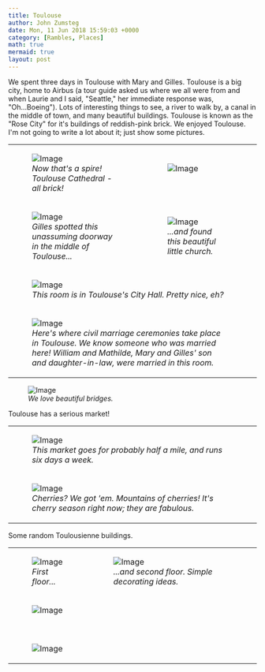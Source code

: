 ```yaml
---
title: Toulouse
author: John Zumsteg
date: Mon, 11 Jun 2018 15:59:03 +0000
category: [Rambles, Places]
math: true
mermaid: true
layout: post
---
```

We spent three days in Toulouse with Mary and Gilles. Toulouse is a big city, home to Airbus (a tour guide asked us where we all were from and when Laurie and I said, "Seattle," her immediate response was, "Oh...Boeing"). Lots of interesting things to see, a river to walk by, a canal in the middle of town, and many beautiful buildings. Toulouse is known as the "Rose City" for it's buildings of reddish-pink brick. We enjoyed Toulouse. I'm not going to write a lot about it; just show some pictures.
  <table width="600px">
<tr>
<td><figure class = "landscape">
	<img src="{{"/assets/images/2018/06/DSC06744-1.jpg" | prepend: site.baseurl | prepend: site.url }}" alt="Image" />
	<figcaption><em>Now that's a spire! Toulouse Cathedral - all brick!</em></figcaption>
</figure>

</td>
<td><figure class = "landscape">
	<img src="{{"/assets/images/2018/06/DSC06736-e1528712213794.jpg" | prepend: site.baseurl | prepend: site.url }}" alt="Image" />
	<figcaption><em>&nbsp;</em></figcaption>
</figure>


</td>
</tr>
<td><figure class = "landscape">
	<img src="{{"/assets/images/2018/06/DSC06737-e1528709421548.jpg" | prepend: site.baseurl | prepend: site.url }}" alt="Image" />
	<figcaption><em>Gilles spotted this unassuming doorway in the middle of Toulouse...</em></figcaption>
</figure>


</td>
<td><figure class = "landscape">
	<img src="{{"/assets/images/2018/06/DSC06731.jpg" | prepend: site.baseurl | prepend: site.url }}" alt="Image" />
	<figcaption><em>...and found this beautiful little church.</em></figcaption>
</figure>


</td>
</tr>
<tr>
<td colspan=2><figure class = "portrait">
	<img src="{{"/assets/images/2018/06/DSC06766-1.jpg" | prepend: site.baseurl | prepend: site.url }}" alt="Image" />
	<figcaption><em>This room is in Toulouse's City Hall. Pretty nice, eh?</em></figcaption>
</figure>


</td> 
<td>
</td>
</tr>
<tr>
<td colspan=2><figure class = "portrait">
	<img src="{{"/assets/images/2018/06/DSC06768.jpg" | prepend: site.baseurl | prepend: site.url }}" alt="Image" />
	<figcaption><em>Here's where civil marriage ceremonies take place in Toulouse. We know someone who was married here! William and Mathilde, Mary and Gilles' son and daughter-in-law, were married in this room.</em></figcaption>
</figure>


</td>
<td>
</td>
</table>

<td colspan=2><figure class = "portrait">
	<img src="{{"/assets/images/2018/06/DSC06719-1.jpg" | prepend: site.baseurl | prepend: site.url }}" alt="Image" />
	<figcaption><em>We love beautiful bridges.</em></figcaption>
</figure>



Toulouse has a serious market!
<table width="600px">
<tr>
<td><figure class = "portrait">
	<img src="{{"/assets/images/2018/06/DSC06683-e1528709119597.jpg" | prepend: site.baseurl | prepend: site.url }}" alt="Image" />
	<figcaption><em>This market goes for probably half a mile, and runs six days a week.</em></figcaption>
</figure>

</td></tr>
<tr><td><figure class = "portrait">
	<img src="{{"/assets/images/2018/06/DSC06685-e1528709163328.jpg" | prepend: site.baseurl | prepend: site.url }}" alt="Image" />
	<figcaption><em>Cherries? We got 'em. Mountains of cherries! It's cherry season right now; they are fabulous.</em></figcaption>
</figure>


</td>
</tr>
</table>
Some random Toulousienne buildings.
<table width="600px">
<tr>
<td>
<figure class = "landscape">
	<img src="{{"/assets/images/2018/06/DSC06704-e1528731699451.jpg" | prepend: site.baseurl | prepend: site.url }}" alt="Image" />
	<figcaption><em>First floor...</em></figcaption>
</figure>


</td>
<td>
<figure class = "landscape">
	<img src="{{"/assets/images/2018/06/DSC06703-e1528731756454.jpg" | prepend: site.baseurl | prepend: site.url }}" alt="Image" />
	<figcaption><em>...and second floor. Simple decorating ideas.</em></figcaption>
</figure>


</td>
</tr>
<tr>
<td colspan=2>
<figure class = "portrait">
	<img src="{{"/assets/images/2018/06/DSC06729-e1528724353342.jpg" | prepend: site.baseurl | prepend: site.url }}" alt="Image" />
	<figcaption><em>&nbsp;</em></figcaption>
</figure>


</td>
<td colspan=2>
</td>
</tr>
<tr>
<td colspan=2><figure class = "portrait">
	<img src="{{"/assets/images/2018/06/DSC06710.jpg" | prepend: site.baseurl | prepend: site.url }}" alt="Image" />
	<figcaption></figcaption>
</figure>

</td>
<td></td>
</tr>



</table>


